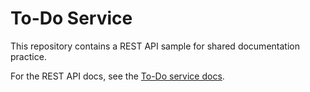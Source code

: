 # To-Do Service

This repository contains a REST API sample for shared documentation practice.

For the REST API docs, see the [To-Do service docs](https://uwc2-apidoc.github.io/to-do-service-public/).
